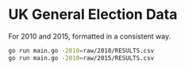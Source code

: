 # UK General Election Data

For 2010 and 2015, formatted in a consistent way.

```bash
go run main.go -2010=raw/2010/RESULTS.csv
go run main.go -2010=raw/2015/RESULTS.csv
```
